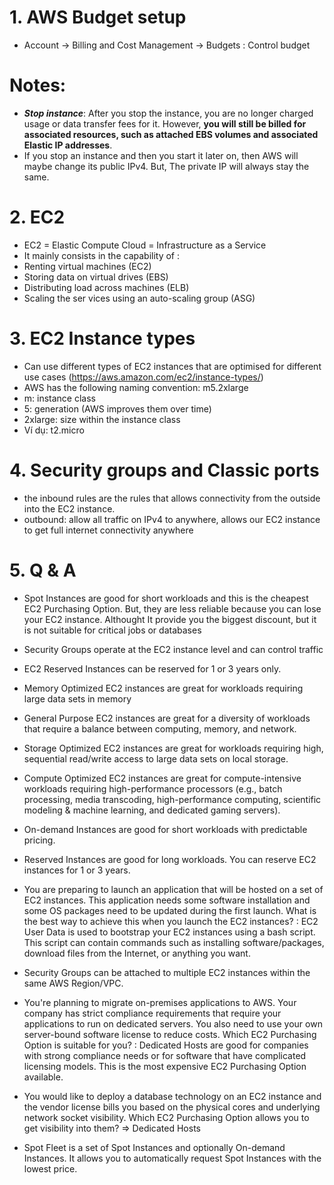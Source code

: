 # 1. AWS Budget setup
- Account -> Billing and Cost Management -> Budgets : Control budget 

# Notes:
- ***Stop instance***:  After you stop the instance, you are no longer charged usage or data transfer fees for it. However, **you will still be billed for associated resources, such as attached EBS volumes and associated Elastic IP addresses**.
- If you stop an instance and then you start it later on, then AWS will maybe change its public IPv4. But, The private IP will always stay the same.

# 2. EC2
- EC2 = Elastic Compute Cloud = Infrastructure as a Service
-  It mainly consists in the capability of :
  - Renting virtual machines (EC2)
  - Storing data on virtual drives (EBS)
  - Distributing load across machines (ELB)
  - Scaling the ser vices using an auto-scaling group (ASG)

# 3. EC2 Instance types
- Can use different types of EC2 instances that are optimised for different use cases (https://aws.amazon.com/ec2/instance-types/)
-  AWS has the following naming convention: m5.2xlarge
  -  m: instance class
  -  5: generation (AWS improves them over time)
  -  2xlarge: size within the instance class
  -  Ví dụ: t2.micro
# 4. Security groups and Classic ports
- the inbound rules are the rules that allows connectivity from the outside into the EC2 instance.
- outbound: allow all traffic on IPv4 to anywhere, allows our EC2 instance to get full internet connectivity anywhere
# 5. Q & A
- Spot Instances are good for short workloads and this is the cheapest EC2 Purchasing Option. But, they are less reliable because you can lose your EC2 instance. Althought It provide you the biggest discount, but it is not suitable for critical jobs or databases
- Security Groups operate at the EC2 instance level and can control traffic
- EC2 Reserved Instances can be reserved for 1 or 3 years only.
- Memory Optimized EC2 instances are great for workloads requiring large data sets in memory
- General Purpose EC2 instances are great for a diversity of workloads that require a balance between computing, memory, and network.
- Storage Optimized EC2 instances are great for workloads requiring high, sequential read/write access to large data sets on local storage.
- Compute Optimized EC2 instances are great for compute-intensive workloads requiring high-performance processors (e.g., batch processing, media transcoding, high-performance computing, scientific modeling & machine learning, and dedicated gaming servers).
- On-demand Instances are good for short workloads with predictable pricing.
- Reserved Instances are good for long workloads. You can reserve EC2 instances for 1 or 3 years.

- You are preparing to launch an application that will be hosted on a set of EC2 instances. This application needs some software installation and some OS packages need to be updated during the first launch. What is the best way to achieve this when you launch the EC2 instances? : EC2 User Data is used to bootstrap your EC2 instances using a bash script. This script can contain commands such as installing software/packages, download files from the Internet, or anything you want.

- Security Groups can be attached to multiple EC2 instances within the same AWS Region/VPC.

- You're planning to migrate on-premises applications to AWS. Your company has strict compliance requirements that require your applications to run on dedicated servers. You also need to use your own server-bound software license to reduce costs. Which EC2 Purchasing Option is suitable for you? : Dedicated Hosts are good for companies with strong compliance needs or for software that have complicated licensing models. This is the most expensive EC2 Purchasing Option available.

- You would like to deploy a database technology on an EC2 instance and the vendor license bills you based on the physical cores and underlying network socket visibility. Which EC2 Purchasing Option allows you to get visibility into them? => Dedicated Hosts

- Spot Fleet is a set of Spot Instances and optionally On-demand Instances. It allows you to automatically request Spot Instances with the lowest price.
